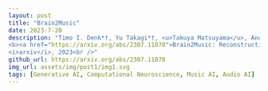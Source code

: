 ```yaml
---
layout: post
title: "Brain2Music"
date: 2023-7-20
description: "Timo I. Denk*†, Yu Takagi*†, <u>Takuya Matsuyama</u>, Andrea Agostinelli, Tomoya Nakai, Christian Frank, Shinji Nishimoto<br />
<b><a href="https://arxiv.org/abs/2307.11078">Brain2Music: Reconstructing Music from Human Brain Activity (Open Access)</b><br />
<i>arxiv</i>, 2023<br />"
github_url: https://arxiv.org/abs/2307.11078
img_url: assets/img/post1/img1.svg
tags: [Generative AI, Computational Neuroscience, Music AI, Audio AI]
---
```

